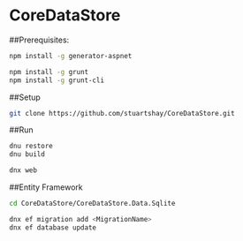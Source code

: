 # CoreDataStore

##Prerequisites:

```bash
npm install -g generator-aspnet

npm install -g grunt
npm install -g grunt-cli
```

##Setup
```bash
git clone https://github.com/stuartshay/CoreDataStore.git
```

##Run

```bash
dnu restore
dnu build

dnx web
```

##Entity Framework


```bash
cd CoreDataStore/CoreDataStore.Data.Sqlite

dnx ef migration add <MigrationName>
dnx ef database update
```




